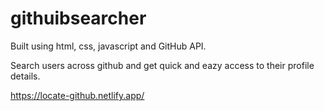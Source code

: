 # githuibsearcher

Built using html, css, javascript and GitHub API.

Search users across github and get quick and eazy access to their profile details.

https://locate-github.netlify.app/
